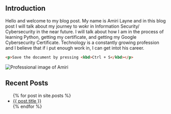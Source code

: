 
## Introduction

Hello and welcome to my blog post. My name is Amiri Layne and in this blog post I will talk about my journey to wokr in Information Security/ Cybersecurity in the near future. I will talk about how I am in the process of learning Python, getting my certificate, and getting my Google Cybersecurity Certificate. Technology is a constantly growing profession and I believe that if i put enough work in, I can get intot his career.
```html 
<p>Save the document by pressing <kbd>Ctrl + S</kbd></p>
```

![Professional image of Amiri](/assets/unamed.jpeg)


## Recent Posts
<ul> 
    {% for post in site.posts %}
    <li>
        <a href="/blog{{ post.url }}">{{ post.title }}</a>
    </li>
    {% endfor %}
</ul>
